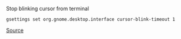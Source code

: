 Stop blinking cursor from terminal

`gsettings set org.gnome.desktop.interface cursor-blink-timeout 1`

[Source](http://askubuntu.com/questions/182286/how-to-make-the-cursor-in-the-terminal-to-stop-blinking-after-it-loses-focus)
